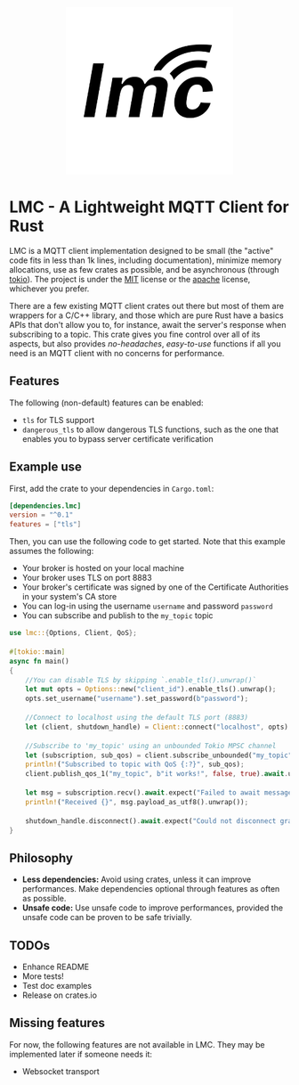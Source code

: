 <p align="center">
  <img width="300" height="300" src="./logo.svg">
</p>

# LMC - A Lightweight MQTT Client for Rust

LMC is a MQTT client implementation designed to be small (the "active" code fits in less than 1k lines, including documentation), minimize
memory allocations, use as few crates as possible, and be asynchronous (through [tokio](https://crates.io/crates/tokio)). The project
is under the [MIT](LICENSE-MIT) license or the [apache](LICENSE-APACHE) license, whichever you prefer.

There are a few existing MQTT client crates out there but most of them are wrappers for a C/C++ library, and those which are pure Rust have
a basics APIs that don't allow you to, for instance, await the server's response when subscribing to a topic. This crate gives you fine
control over all of its aspects, but also provides _no-headaches_, _easy-to-use_ functions if all you need is an MQTT client with no concerns
for performance.

## Features

The following (non-default) features can be enabled:

 - `tls` for TLS support
 - `dangerous_tls` to allow dangerous TLS functions, such as the one that enables you to bypass server certificate verification

## Example use

First, add the crate to your dependencies in `Cargo.toml`:

```toml
[dependencies.lmc]
version = "^0.1"
features = ["tls"]
```

Then, you can use the following code to get started. Note that this example assumes the following:

 - Your broker is hosted on your local machine
 - Your broker uses TLS on port 8883
 - Your broker's certificate was signed by one of the Certificate Authorities in your system's CA store
 - You can log-in using the username `username` and password `password`
 - You can subscribe and publish to the `my_topic` topic

```rust
use lmc::{Options, Client, QoS};

#[tokio::main]
async fn main()
{
    //You can disable TLS by skipping `.enable_tls().unwrap()`
    let mut opts = Options::new("client_id").enable_tls().unwrap();
    opts.set_username("username").set_password(b"password");

    //Connect to localhost using the default TLS port (8883)
    let (client, shutdown_handle) = Client::connect("localhost", opts).await.unwrap();

    //Subscribe to 'my_topic' using an unbounded Tokio MPSC channel
    let (subscription, sub_qos) = client.subscribe_unbounded("my_topic", QoS::AtLeastOnce).await.unwrap();
    println!("Subscribed to topic with QoS {:?}", sub_qos);
    client.publish_qos_1("my_topic", b"it works!", false, true).await.unwrap();

    let msg = subscription.recv().await.expect("Failed to await message");
    println!("Received {}", msg.payload_as_utf8().unwrap());

    shutdown_handle.disconnect().await.expect("Could not disconnect gracefully");
}
```

## Philosophy

 - **Less dependencies:** Avoid using crates, unless it can improve performances. Make dependencies optional through features as often as possible.
 - **Unsafe code:** Use unsafe code to improve performances, provided the unsafe code can be proven to be safe trivially.

## TODOs

 - Enhance README
 - More tests!
 - Test doc examples
 - Release on crates.io

## Missing features

For now, the following features are not available in LMC. They may be implemented later if someone needs it:

 - Websocket transport
